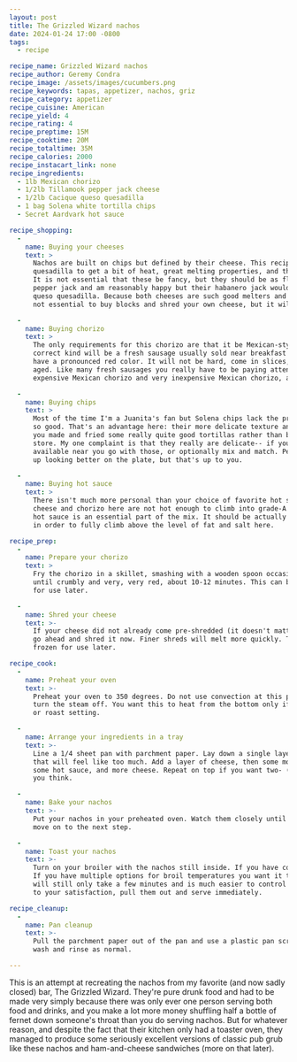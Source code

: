 ```yaml
---
layout: post
title: The Grizzled Wizard nachos
date: 2024-01-24 17:00 -0800
tags:
  - recipe

recipe_name: Grizzled Wizard nachos
recipe_author: Geremy Condra
recipe_image: /assets/images/cucumbers.png
recipe_keywords: tapas, appetizer, nachos, griz
recipe_category: appetizer
recipe_cuisine: American
recipe_yield: 4
recipe_rating: 4
recipe_preptime: 15M
recipe_cooktime: 20M
recipe_totaltime: 35M
recipe_calories: 2000
recipe_instacart_link: none
recipe_ingredients:
  - 1lb Mexican chorizo 
  - 1/2lb Tillamook pepper jack cheese
  - 1/2lb Cacique queso quesadilla
  - 1 bag Solena white tortilla chips
  - Secret Aardvark hot sauce

recipe_shopping:
  -
    name: Buying your cheeses
    text: >
      Nachos are built on chips but defined by their cheese. This recipe uses a mix of pepper jack and queso
      quesadilla to get a bit of heat, great melting properties, and the richness of the queso quesadilla.
      It is not essential that these be fancy, but they should be as flavorful as you can get. I've used Tillamook
      pepper jack and am reasonably happy but their habanero jack would probably be better. Cacique is my preferred
      queso quesadilla. Because both cheeses are such good melters and we are not forming a sauce with them it is
      not essential to buy blocks and shred your own cheese, but it will save you a good bit of money.

  -
    name: Buying chorizo
    text: >
      The only requirements for this chorizo are that it be Mexican-style chorizo and not Spainish-style. The
      correct kind will be a fresh sausage usually sold near breakfast sausages in the meat department and will
      have a pronounced red color. It will not be hard, come in slices, or otherwise show signs of having been
      aged. Like many fresh sausages you really have to be paying attention to know the difference between very
      expensive Mexican chorizo and very inexpensive Mexican chorizo, and I cheap out here if I can.

  -
    name: Buying chips
    text: >
      Most of the time I'm a Juanita's fan but Solena chips lack the pronounced corn grains that make Juanita's
      so good. That's an advantage here: their more delicate texture and higher oil content lead to a sense that 
      you made and fried some really quite good tortillas rather than buying the cheapest bag of chips at the 
      store. My one complaint is that they really are delicate-- if you have more robust but still smooth chips
      available near you go with those, or optionally mix and match. Personally I find the white corn chips wind
      up looking better on the plate, but that's up to you.

  -
    name: Buying hot sauce
    text: >
      There isn't much more personal than your choice of favorite hot sauces so I won't belabor this point. The
      cheese and chorizo here are not hot enough to climb into grade-A nacho territory for me on their own, so
      hot sauce is an essential part of the mix. It should be actually hot, much hotter than Tobasco or sriracha,
      in order to fully climb above the level of fat and salt here.

recipe_prep:
  -
    name: Prepare your chorizo
    text: >
      Fry the chorizo in a skillet, smashing with a wooden spoon occasionally. Continue to cook
      until crumbly and very, very red, about 10-12 minutes. This can be refrigerated or frozen
      for use later.

  -
    name: Shred your cheese
    text: >-
      If your cheese did not already come pre-shredded (it doesn't matter much for this recipe),
      go ahead and shred it now. Finer shreds will melt more quickly. This can be refrigerated or
      frozen for use later.

recipe_cook:
  -
    name: Preheat your oven
    text: >-
      Preheat your oven to 350 degrees. Do not use convection at this point. If you have a steam oven,
      turn the steam off. You want this to heat from the bottom only if you have a rear heating element
      or roast setting.

  -
    name: Arrange your ingredients in a tray
    text: >-
      Line a 1/4 sheet pan with parchment paper. Lay down a single layer of chips. Then, add an amount of chorizo
      that will feel like too much. Add a layer of cheese, then some more chorizo, whatever other toppings you like, 
      some hot sauce, and more cheese. Repeat on top if you want two- (or three-) layer nachos. Use more cheese than
      you think.

  -
    name: Bake your nachos
    text: >-
      Put your nachos in your preheated oven. Watch them closely until the cheese has melted but not browned, then
      move on to the next step.

  -
    name: Toast your nachos
    text: >-
      Turn on your broiler with the nachos still inside. If you have convection broil this is a good time to use it.
      If you have multiple options for broil temperatures you want it to be a fairly low broil-- 450 to 500 degrees
      will still only take a few minutes and is much easier to control than, say, 1500 degrees. Once they're browned
      to your satisfaction, pull them out and serve immediately.

recipe_cleanup:
  -
    name: Pan cleanup
    text: >-
      Pull the parchment paper out of the pan and use a plastic pan scraper to get any burned-on cheese off. Then
      wash and rinse as normal.

---
```


This is an attempt at recreating the nachos from my favorite (and now sadly closed) bar, The Grizzled Wizard. They're
pure drunk food and had to be made very simply because there was only ever one person serving both food and drinks,
and you make a lot more money shuffling half a bottle of fernet down someone's throat than you do serving nachos. But
for whatever reason, and despite the fact that their kitchen only had a toaster oven, they managed to produce some
seriously excellent versions of classic pub grub like these nachos and ham-and-cheese sandwiches (more on that later).
